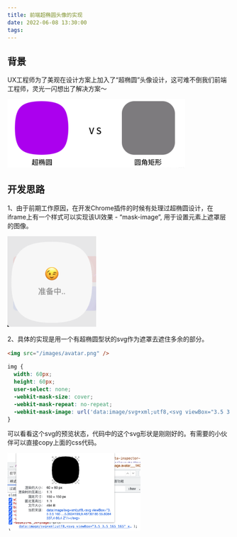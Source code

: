 ```yaml
---
title: 前端超椭圆头像的实现
date: 2022-06-08 13:30:00
tags:
---
```


## 背景

UX工程师为了美观在设计方案上加入了“超椭圆”头像设计，这可难不倒我们前端工程师，灵光一闪想出了解决方案～

<img style="width:400px !important;" src="/images/hyperelliptic_1.png" />

## 开发思路

1、由于前期工作原因，在开发Chrome插件的时候有处理过超椭圆设计，在iframe上有一个样式可以实现该UI效果 - “mask-image”, 用于设置元素上遮罩层的图像。

<img style="width:200px !important;" src="/images/hyperelliptic_2.png" />

2、具体的实现是用一个有超椭圆型状的svg作为遮罩去遮住多余的部分。

```html
<img src="/images/avatar.png" />
```

```css
img {
  width: 60px;
  height: 60px;
  user-select: none;
  -webkit-mask-size: cover;
  -webkit-mask-repeat: no-repeat;
  -webkit-mask-image: url('data:image/svg+xml;utf8,<svg viewBox="3.5 3.5 165 165" xmlns="http://www.w3.org/2000/svg"><path d="M86,4 C116.191566,4 136.63658,9.48730185 149.574639,22.4253609 C162.512698,35.3634199 168,52.808434 168,86 C168,116.191566 162.512698,136.63658 149.574639,149.574639 C136.63658,162.512698 116.191566,168 86,168 C55.8084337,168 35.3634199,162.512698 22.4253609,149.574639 C9.48730185,136.63658 4,116.191566 4,86 C4,55.8084337 9.48730185,35.3634199 22.4253609,22.4253609 C35.3634199,9.48730185 55.8084337,4 86,4 Z"/></svg>');
}
```

可以看看这个svg的预览状态，代码中的这个svg形状是刚刚好的。有需要的小伙伴可以直接copy上面的css代码。

<img style="width:300px !important;" src="/images/hyperelliptic_3.png" />